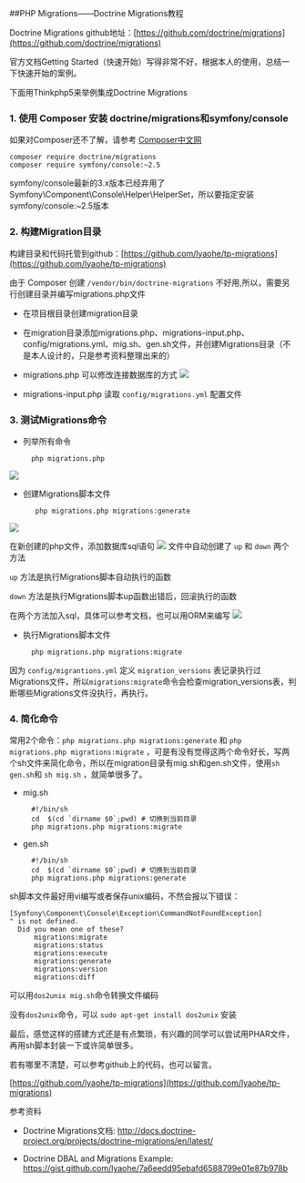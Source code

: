 ##PHP Migrations——Doctrine Migrations教程

Doctrine Migrations github地址：[https://github.com/doctrine/migrations](https://github.com/doctrine/migrations)

官方文档Getting Started（快速开始）写得非常不好，根据本人的使用，总结一下快速开始的案例。

下面用Thinkphp5来举例集成Doctrine Migrations

### 1. 使用 Composer 安装 doctrine/migrations和symfony/console

如果对Composer还不了解，请参考 [Composer中文网](http://docs.phpcomposer.com/)

	composer require doctrine/migrations
	composer require symfony/console:~2.5

symfony/console最新的3.x版本已经弃用了Symfony\Component\Console\Helper\HelperSet，所以要指定安装symfony/console:~2.5版本

### 2. 构建Migration目录

构建目录和代码托管到github：[https://github.com/lyaohe/tp-migrations](https://github.com/lyaohe/tp-migrations)

由于 Composer 创建 `/vendor/bin/doctrine-migrations` 不好用,所以，需要另行创建目录并编写migrations.php文件

- 在项目根目录创建migration目录

- 在migration目录添加migrations.php、migrations-input.php、config/migrations.yml、mig.sh、gen.sh文件，并创建Migrations目录（不是本人设计的，只是参考资料整理出来的）

- migrations.php 可以修改连接数据库的方式 
![](http://7rfk63.com1.z0.glb.clouddn.com/20160902113006.png)


- migrations-input.php 读取 `config/migrations.yml` 配置文件

### 3. 测试Migrations命令

- 列举所有命令

		php migrations.php
![](http://7rfk63.com1.z0.glb.clouddn.com/20160901211356.png)

- 创建Migrations脚本文件
		
		 php migrations.php migrations:generate
![](http://7rfk63.com1.z0.glb.clouddn.com/20160901211430.png)

在新创建的php文件，添加数据库sql语句
![](http://7rfk63.com1.z0.glb.clouddn.com/20160901213423.png)
文件中自动创建了 `up` 和 `down` 两个方法

 `up` 方法是执行Migrations脚本自动执行的函数

 `down` 方法是执行Migrations脚本up函数出错后，回滚执行的函数

在两个方法加入sql，具体可以参考文档，也可以用ORM来编写
![](http://7rfk63.com1.z0.glb.clouddn.com/20160901213842.png)



- 执行Migrations脚本文件
		
		php migrations.php migrations:migrate

因为 `config/migrantions.yml` 定义 `migration_versions` 表记录执行过Migrations文件，所以`migrations:migrate`命令会检查migration_versions表，判断哪些Migrations文件没执行，再执行。


### 4. 简化命令

常用2个命令：`php migrations.php migrations:generate` 和 `php migrations.php migrations:migrate` ，可是有没有觉得这两个命令好长，写两个sh文件来简化命令，所以在migration目录有mig.sh和gen.sh文件，使用`sh gen.sh`和 `sh mig.sh` ，就简单很多了。

- mig.sh

		#!/bin/sh
		cd  $(cd `dirname $0`;pwd) # 切换到当前目录
		php migrations.php migrations:migrate

- gen.sh

		#!/bin/sh
		cd  $(cd `dirname $0`;pwd) # 切换到当前目录
		php migrations.php migrations:generate

sh脚本文件最好用vi编写或者保存unix编码，不然会报以下错误：

	[Symfony\Component\Console\Exception\CommandNotFoundException]  
	" is not defined.                   
	  Did you mean one of these?                                      
	      migrations:migrate                                          
	      migrations:status                                           
	      migrations:execute                                          
	      migrations:generate                                         
	      migrations:version                                          
	      migrations:diff   
   

可以用`dos2unix mig.sh`命令转换文件编码

没有`dos2unix`命令，可以 `sudo apt-get install dos2unix` 安装


最后，感觉这样的搭建方式还是有点繁琐，有兴趣的同学可以尝试用PHAR文件，再用sh脚本封装一下或许简单很多。

若有哪里不清楚，可以参考github上的代码，也可以留言。

[https://github.com/lyaohe/tp-migrations](https://github.com/lyaohe/tp-migrations)

参考资料

- Doctrine Migrations文档: http://docs.doctrine-project.org/projects/doctrine-migrations/en/latest/

- Doctrine DBAL and Migrations Example: https://gist.github.com/lyaohe/7a6eedd95ebafd6588799e01e87b978b









